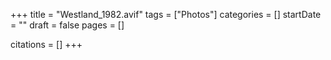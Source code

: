 +++
title = "Westland_1982.avif"
tags = ["Photos"]
categories = []
startDate = ""
draft = false
pages = []

citations = []
+++
